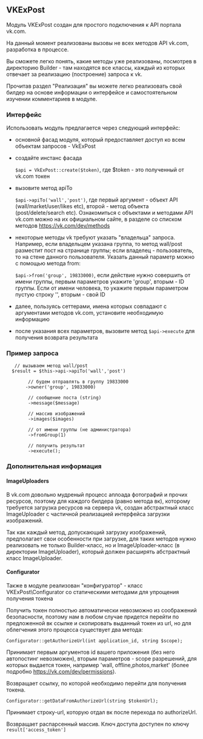 ## VKExPost

Модуль VKExPost создан для простого подключения к API портала vk.com.
 
 На данный момент реализованы вызовы не всех методов API vk.com, разработка в процессе. 
 
 Вы сможете легко понять, какие методы уже реализованы, посмотрев в директорию Builder - там находятся все классы, каждый из которых отвечает за реализацию (построение) запроса к vk.
 
 Прочитав раздел "Реализация" вы можете легко реализовать свой билдер на основе информации о интерфейсе и самостоятельном изучении комментариев в модуле.
 
### Интерфейс
Использовать модуль предлагается через следующий интерфейс:

* основной фасад модуля, который предоставляет доступ ко всем объектам запросов - VkExPost

* создайте инстанс фасада

    `$api = VkExPost::create($token)`,  где $token - это полученный от vk.com токен
* вызовите метод  apiTo

    `$api->apiTo('wall','post')`, где первый аргумент - объект API (wall/market/user/likes etc), второй - метод объекта (post/delete/search etc). Ознакомиться с объектами и методами API vk.com можно на их официальном сайте, в разделе со списком методов https://vk.com/dev/methods

* некоторые методы vk требуют указать "владельца" запроса. Например, если владельцем указана группа, то метод wall/post разместит пост на странице группы; если владелец - пользователь, то на стене данного пользователя. Указать данный параметр можно с помощью метода from:

    `$api->from('group', 19833000)`, если действие нужно совершить от имени группы, первым параметров укажите 'group', вторым - ID группы. Если от имени человека, то укажите первым параметром пустую строку '', вторым - свой ID 

* далее, пользуясь сеттерами, имена которых совпадают с аргументами методов vk.com, установите необходимую информацию

* после указания всех параметров, вызовите метод `$api->execute` для получения возврата результата

### Пример запроса
       // вызываем метод wall/post
      $result = $this->api->apiTo('wall','post')
      
            // будем отправлять в группу 19833000
           ->owner('group', 19833000)
           
            // сообщение поста (string)
            ->message($message)
            
            // массив изображений
            ->images($images)
            
            // от имени группы (не администратора)
            ->fromGroup(1)
            
            // получить результат
            ->execute();

### Дополнительная информация

#### ImageUploaders
В vk.com довольно мудреный процесс аплоада фотографий и прочих ресурсов, поэтому для каждого билдера (равно метода вк), которому требуется загрузка ресурсов на сервера vk, создан абстрактный класс ImageUploader с частичной реализацией интерфейса загрузки изображений.
 
 Так как каждый метод, допускающий загрузку изображений, предполагает свои особенности при загрузке, для таких методов нужно реализовать не только Builder-класс, но и ImageUploader-класс (в директории ImageUploader), который должен расширять абстрактный класс ImageUploader.
 
 #### Configurator
 
 Также в модуле реализован "конфигуратор" - класс VKExPost\Configurator со статическими методами для упрощения получения токена
 
  Получить токен полностью автоматически невозможно из соображений безопасности, поэтому нам в любом случае придется перейти по предложенной вк ссылке и скопировать выданный токен из url, но для облегчения этого процесса существует два метода:
 
 `Configurator::getAuthorizeUrl(int application_id, string $scope);`
 
 
 Принимает первым аргументов id вашего приложения (без него автопостинг невозможен), вторым параметров - scope разрешений, для которых выдается токен, например 'wall, offline,photos,market' (более подробно https://vk.com/dev/permissions).
 
  Возвращает ссылку, по которой необходимо перейти для получения токена. 
 
 `Configurator::getDataFromAuthorizeUrl(string $tokenUrl);`

 Принимает строку-url, которую отдал вк после перехода по authorizeUrl.
 
 Возвращает распарсенный массив. Ключ доступа доступен по ключу `result['access_token']`
